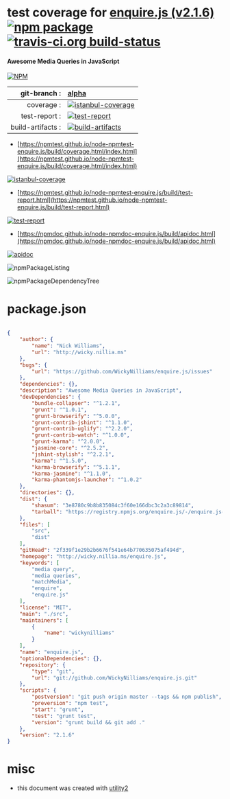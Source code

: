 # test coverage for  [enquire.js (v2.1.6)](http://wicky.nillia.ms/enquire.js)  [![npm package](https://img.shields.io/npm/v/npmtest-enquire.js.svg?style=flat-square)](https://www.npmjs.org/package/npmtest-enquire.js) [![travis-ci.org build-status](https://api.travis-ci.org/npmtest/node-npmtest-enquire.js.svg)](https://travis-ci.org/npmtest/node-npmtest-enquire.js)
#### Awesome Media Queries in JavaScript

[![NPM](https://nodei.co/npm/enquire.js.png?downloads=true&downloadRank=true&stars=true)](https://www.npmjs.com/package/enquire.js)

| git-branch : | [alpha](https://github.com/npmtest/node-npmtest-enquire.js/tree/alpha)|
|--:|:--|
| coverage : | [![istanbul-coverage](https://npmtest.github.io/node-npmtest-enquire.js/build/coverage.badge.svg)](https://npmtest.github.io/node-npmtest-enquire.js/build/coverage.html/index.html)|
| test-report : | [![test-report](https://npmtest.github.io/node-npmtest-enquire.js/build/test-report.badge.svg)](https://npmtest.github.io/node-npmtest-enquire.js/build/test-report.html)|
| build-artifacts : | [![build-artifacts](https://npmtest.github.io/node-npmtest-enquire.js/glyphicons_144_folder_open.png)](https://github.com/npmtest/node-npmtest-enquire.js/tree/gh-pages/build)|

- [https://npmtest.github.io/node-npmtest-enquire.js/build/coverage.html/index.html](https://npmtest.github.io/node-npmtest-enquire.js/build/coverage.html/index.html)

[![istanbul-coverage](https://npmtest.github.io/node-npmtest-enquire.js/build/screenCapture.buildCi.browser.%252Ftmp%252Fbuild%252Fcoverage.lib.html.png)](https://npmtest.github.io/node-npmtest-enquire.js/build/coverage.html/index.html)

- [https://npmtest.github.io/node-npmtest-enquire.js/build/test-report.html](https://npmtest.github.io/node-npmtest-enquire.js/build/test-report.html)

[![test-report](https://npmtest.github.io/node-npmtest-enquire.js/build/screenCapture.buildCi.browser.%252Ftmp%252Fbuild%252Ftest-report.html.png)](https://npmtest.github.io/node-npmtest-enquire.js/build/test-report.html)

- [https://npmdoc.github.io/node-npmdoc-enquire.js/build/apidoc.html](https://npmdoc.github.io/node-npmdoc-enquire.js/build/apidoc.html)

[![apidoc](https://npmdoc.github.io/node-npmdoc-enquire.js/build/screenCapture.buildCi.browser.%252Ftmp%252Fbuild%252Fapidoc.html.png)](https://npmdoc.github.io/node-npmdoc-enquire.js/build/apidoc.html)

![npmPackageListing](https://npmtest.github.io/node-npmtest-enquire.js/build/screenCapture.npmPackageListing.svg)

![npmPackageDependencyTree](https://npmtest.github.io/node-npmtest-enquire.js/build/screenCapture.npmPackageDependencyTree.svg)



# package.json

```json

{
    "author": {
        "name": "Nick Williams",
        "url": "http://wicky.nillia.ms"
    },
    "bugs": {
        "url": "https://github.com/WickyNilliams/enquire.js/issues"
    },
    "dependencies": {},
    "description": "Awesome Media Queries in JavaScript",
    "devDependencies": {
        "bundle-collapser": "^1.2.1",
        "grunt": "^1.0.1",
        "grunt-browserify": "^5.0.0",
        "grunt-contrib-jshint": "^1.1.0",
        "grunt-contrib-uglify": "^2.2.0",
        "grunt-contrib-watch": "^1.0.0",
        "grunt-karma": "^2.0.0",
        "jasmine-core": "^2.5.2",
        "jshint-stylish": "^2.2.1",
        "karma": "^1.5.0",
        "karma-browserify": "^5.1.1",
        "karma-jasmine": "^1.1.0",
        "karma-phantomjs-launcher": "^1.0.2"
    },
    "directories": {},
    "dist": {
        "shasum": "3e8780c9b8b835084c3f60e166dbc3c2a3c89814",
        "tarball": "https://registry.npmjs.org/enquire.js/-/enquire.js-2.1.6.tgz"
    },
    "files": [
        "src",
        "dist"
    ],
    "gitHead": "2f339f1e29b2b6676f541e64b770635075af494d",
    "homepage": "http://wicky.nillia.ms/enquire.js",
    "keywords": [
        "media query",
        "media queries",
        "matchMedia",
        "enquire",
        "enquire.js"
    ],
    "license": "MIT",
    "main": "./src",
    "maintainers": [
        {
            "name": "wickynilliams"
        }
    ],
    "name": "enquire.js",
    "optionalDependencies": {},
    "repository": {
        "type": "git",
        "url": "git://github.com/WickyNilliams/enquire.js.git"
    },
    "scripts": {
        "postversion": "git push origin master --tags && npm publish",
        "preversion": "npm test",
        "start": "grunt",
        "test": "grunt test",
        "version": "grunt build && git add ."
    },
    "version": "2.1.6"
}
```



# misc
- this document was created with [utility2](https://github.com/kaizhu256/node-utility2)
